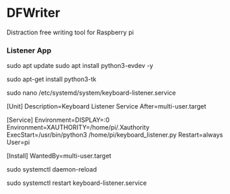 # DFWriter
Distraction free writing tool for Raspberry pi



### Listener App
sudo apt update
sudo apt install python3-evdev -y

sudo apt-get install python3-tk


sudo nano /etc/systemd/system/keyboard-listener.service

[Unit]
Description=Keyboard Listener Service
After=multi-user.target

[Service]
Environment=DISPLAY=:0
Environment=XAUTHORITY=/home/pi/.Xauthority
ExecStart=/usr/bin/python3 /home/pi/keyboard_listener.py
Restart=always
User=pi

[Install]
WantedBy=multi-user.target


sudo systemctl daemon-reload

sudo systemctl restart keyboard-listener.service